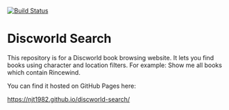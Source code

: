 [![Build Status](https://travis-ci.org/njt1982/discworld-search.svg?branch=master)](https://travis-ci.org/njt1982/discworld-search)

# Discworld Search

This repository is for a Discworld book browsing website. It lets you find books
using character and location filters. For example: Show me all books which contain
Rincewind.

You can find it hosted on GitHub Pages here:

https://njt1982.github.io/discworld-search/
